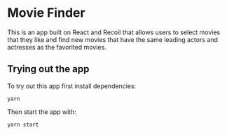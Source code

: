 # Movie Finder 

This is an app built on React and Recoil that allows users to select movies that they like and find new movies that have the same leading actors and actresses as the favorited movies.

## Trying out the app

To try out this app first install dependencies:
```
yarn
```

Then start the app with:
```
yarn start 
```
